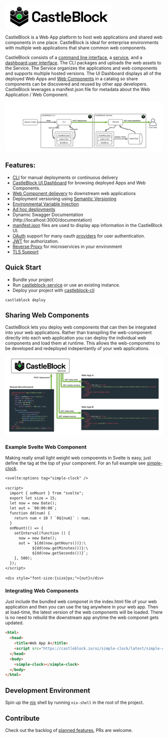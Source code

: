 <img src="./assets/brand/Logo.png" height="80px" />

CastleBlock is a Web App platform to host web applications and shared web components in one place. CastleBlock is ideal for enterprise environments with multiple web applications that share common web components.

CastleBlock consists of a [command line interface](./castleblock-cli), a [service](./castleblock-service), and a [dashboard user interface](./castleblock-ui). The CLI packages and uploads the web assets to the Service. The Service organizes the applications and web components and supports multiple hosted versions. The UI Dashboard displays all of the deployed Web Apps and [Web Components](https://developer.mozilla.org/en-US/docs/Web/Web_Components) in a catalog so share components can be discovered and reused by other app developers. CastleBlock leverages a manifest.json file for metadata about the Web Application / Web Component.

![diagram of castleblock high level concept](./castleblock-concept.png "Castleblock high-level concept")

## Features:

- [CLI](./castleblock-cli) for manual deployments or continuous delivery
- [CastleBlock UI Dashboard](./castleblock-ui) for browsing deployed Apps and Web Components.
- [Web Component delievery](./#sharing-web-components) to downstream web applications
- Deployment versioning using [Semantic Versioning](https://semver.org/)
- [Environmental Variable Injection](./castleblock-cli#environmental-variable-injection)
- [Ad hoc deployments](./castleblock-cli#ad-hoc-deployments)
- Dynamic Swagger Documentation (http://localhost:3000/documentation)
- [manifest.json](./castleblock-cli#manifest.json) files are used to display app information in the CastleBlock UI.
- [OAuth](https://github.com/greymatter-io/castleblock/tree/master/castleblock-service#authentication) support for many oauth [providers](https://hapi.dev/module/bell/providers) for user authentication.
- [JWT](https://github.com/greymatter-io/castleblock/tree/master/castleblock-service#issuing-jwt-tokens) for authorization.
- [Reverse Proxy](./castleblock-service#reverse-proxy) for microservices in your environment
- [TLS Support](./castleblock-service#tls)

## Quick Start

- Bundle your project
- Run [castleblock-service](./castleblock-service) or use an existing instance.
- Deploy your project with [castleblock-cli](./castleblock-cli)

```
castleblock deploy
```

## Sharing Web Components

CastleBlock lets you deploy web components that can then be integrated into your web applications. Rather than transpiling the web-component directly into each web application you can deploy the individual web components and load them at runtime. This allows the web-componetns to be developed and redeployed indepentantly of your web applications.

![diagram of shared web-components](./web-components.png "Castleblock web component sharing")

### Example Svelte Web Component

Making really small light weight web compoennts in Svelte is easy, just define the tag at the top of your component. For an full example see [simple-clock](https://github.com/jmcudd/simple-clock).

```svelte
<svelte:options tag="simple-clock" />

<script>
  import { onMount } from "svelte";
  export let size = 15;
  let now = new Date();
  let out = `00:00:00`;
  function dd(num) {
    return num < 10 ? `0${num}` : num;
  }
  onMount(() => {
    setInterval(function () {
      now = new Date();
      out = `${dd(now.getHours())}:\
            ${dd(now.getMinutes())}:\
            ${dd(now.getSeconds())}`;
    }, 500);
  });
</script>

<div style="font-size:{size}px;">{out}</div>
```

### Integrating Web Components

Just include the bundled web componet in the index.html file of your web application and then you can use the tag anywhere in your web app. Then at load-time, the latest version of the web components will be loaded. There is no need to rebuild the downstream app anytime the web componet gets updated.

```html
<html>
  <head>
    <title>Web App A</title>
    <script src="https://castleblock.io/ui/simple-clock/latest/simple-clock.js"></script>
  </head>
  <body>
    <simple-clock></simple-clock>
  </body>
</html>
```

## Development Environment

Spin up the [nix](https://nixos.org/guides/install-nix.html) shell by running `nix-shell` in the root of the project.

## Contribute

Check out the backlog of [planned features](https://github.com/greymatter-io/castleblock/issues?q=is%3Aopen+is%3Aissue+label%3Aenhancement), PRs are welcome.
